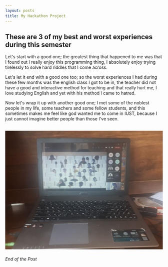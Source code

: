 ```yaml
---
layout: posts
title: My Hackathon Project
---
```

## These are 3 of my best and worst experiences during this semester 

Let's start with a good one; the greatest thing that happened to me was that I found out I really enjoy this programming thing, I absolutely enjoy trying tirelessly to solve hard riddles that I come across.

Let's let it end with a good one too; so the worst experiences I had during these few months was 
the english class I got to be in, the teacher did not have a good and interactive method for teaching and that really hurt me, I love studying English and yet with his method I came to hatred.

Now let's wrap it up with another good one; I met some of the noblest people in my life, some teachers and some fellow students, and this sometimes makes me feel like god wanted me to come in IUST, because I just cannot imagine better people than those I've seen.


![alt text](../assets/images/picture.jpg "My Friends")
---

*End of the Post*